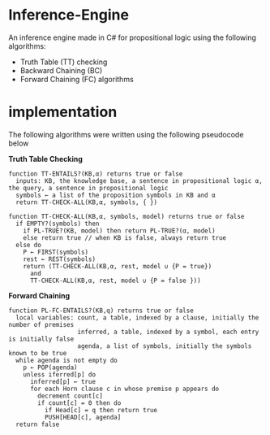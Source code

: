 # Inference-Engine
An inference engine made in C# for propositional logic using the following algorithms:
* Truth Table (TT) checking
* Backward Chaining (BC)
* Forward Chaining (FC) algorithms

# implementation
The following algorithms were written using the following pseudocode below

**Truth Table Checking**
```
function TT-ENTAILS?(KB,α) returns true or false
  inputs: KB, the knowledge base, a sentence in propositional logic α, the query, a sentence in propositional logic
  symbols ← a list of the proposition symbols in KB and α
  return TT-CHECK-ALL(KB,α, symbols, { })
  
function TT-CHECK-ALL(KB,α, symbols, model) returns true or false
  if EMPTY?(symbols) then
    if PL-TRUE?(KB, model) then return PL-TRUE?(α, model)
    else return true // when KB is false, always return true
  else do
    P ← FIRST(symbols)
    rest ← REST(symbols)
    return (TT-CHECK-ALL(KB,α, rest, model ∪ {P = true})
      and
      TT-CHECK-ALL(KB,α, rest, model ∪ {P = false }))
```

**Forward Chaining**
```
function PL-FC-ENTAILS?(KB,q) returns true or false
  local variables: count, a table, indexed by a clause, initially the number of premises
                   inferred, a table, indexed by a symbol, each entry is initially false
                   agenda, a list of symbols, initially the symbols known to be true
  while agenda is not empty do
    p ← POP(agenda)
    unless iferred[p] do
      inferred[p] ← true
      for each Horn clause c in whose premise p appears do
        decrement count[c]
        if count[c] = 0 then do
          if Head[c] = q then return true
          PUSH[HEAD[c], agenda]
  return false
```
